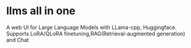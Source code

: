 # llms all in one
 A web UI for Large Language Models with LLama-cpp, Huggingface. Supports LoRA/QLoRA finetuning,RAG(Retrieval-augmented generation) and Chat
